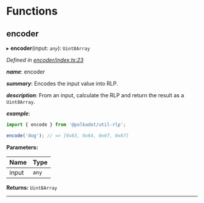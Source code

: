 

# Functions

<a id="encoder"></a>

##  encoder

▸ **encoder**(input: *`any`*): `Uint8Array`

*Defined in [encoder/index.ts:23](https://github.com/polkadot-js/common/blob/9f9ceff/packages/util-rlp/src/encoder/index.ts#L23)*

*__name__*: encoder

*__summary__*: Encodes the input value into RLP.

*__description__*: From an input, calculate the RLP and return the result as a `Uint8Array`.

*__example__*:   

```javascript
import { encode } from '@polkadot/util-rlp';

encode('dog'); // => [0x83, 0x64, 0x6f, 0x67]
```

**Parameters:**

| Name | Type |
| ------ | ------ |
| input | `any` |

**Returns:** `Uint8Array`

___

